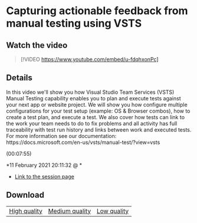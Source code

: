 # Capturing actionable feedback from manual testing using VSTS

## Watch the video
> [!VIDEO https://www.youtube.com/embed/u-fdqhxonPc]

## Details

<p>In this video we'll show you how Visual Studio Team Services (VSTS) Manual Testing capability enables you to plan and execute tests against your next app or website project. We will show you how configure multiple configurations for your test setup (example: OS &amp; Browser combos), how to create a test plan, and execute a test. We also cover how tests can link to the work your team needs to do to fix problems and all activity has full traceability with test run history and links between work and executed tests. For more information see our documentation: https://docs.microsoft.com/en-us/vsts/manual-test/?view=vsts</p> (00:07:55)

*11 February 2021 20:11:32 @ *

- [Link to the session page](https://channel9.msdn.com/Events/Build/2018/THR5055)

## Download

||||
|:--:|:----:|:-:|
|[High quality](https://sec.ch9.ms/ch9/7ba3/16db832a-70c9-4fbe-b0d0-326cee477ba3/THR5055_high.mp4)|[Medium quality](https://sec.ch9.ms/ch9/7ba3/16db832a-70c9-4fbe-b0d0-326cee477ba3/THR5055_mid.mp4)|[Low quality](https://sec.ch9.ms/ch9/7ba3/16db832a-70c9-4fbe-b0d0-326cee477ba3/THR5055.mp4)